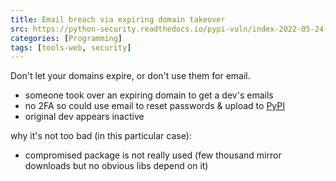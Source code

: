 ```yaml
---
title: Email breach via expiring domain takeover
src: https://python-security.readthedocs.io/pypi-vuln/index-2022-05-24-ctx-domain-takeover.html
categories: [Programming]
tags: [tools-web, security]
---
```


Don't let your domains expire, or don't use them for email.

- someone took over an expiring domain to get a dev's emails
- no 2FA so could use email to reset passwords & upload to [PyPI](https://pypi.org)
- original dev appears inactive

why it's not too bad (in this particular case):

- compromised package is not really used (few thousand mirror downloads but no obvious libs depend on it)